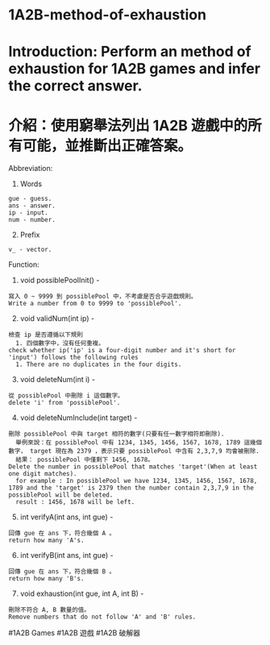 # 1A2B-method-of-exhaustion

# Introduction: Perform an method of exhaustion for 1A2B games and infer the correct answer.

# 介紹：使用窮舉法列出 1A2B 遊戲中的所有可能，並推斷出正確答案。

Abbreviation:

  1. Words

    gue - guess.
    ans - answer.
    ip - input.
    num - number.

  2. Prefix

    v_ - vector.

Function:

  1. void possiblePoolInit() - 
    
    寫入 0 ~ 9999 到 possiblePool 中，不考慮是否合乎遊戲規則。
    Write a number from 0 to 9999 to 'possiblePool'.

  2. void validNum(int ip) - 
  
    檢查 ip 是否遵循以下規則
      1. 四個數字中，沒有任何重複。
    check whether ip('ip' is a four-digit number and it's short for 'input') follows the following rules
      1. There are no duplicates in the four digits.

  3. void deleteNum(int i) - 
  
    從 possiblePool 中刪除 i 這個數字。 
    delete 'i' from 'possiblePool'.

  4. void deleteNumInclude(int target) - 
  
    刪除 possiblePool 中與 target 相符的數字(只要有任一數字相符即刪除).
      舉例來說：在 possiblePool 中有 1234, 1345, 1456, 1567, 1678, 1789 這幾個數字， target 現在為 2379 ，表示只要 possiblePool 中含有 2,3,7,9 均會被刪除.
      結果： possiblePool 中僅剩下 1456, 1678。
    Delete the number in possiblePool that matches 'target'(When at least one digit matches).
      for example : In possiblePool we have 1234, 1345, 1456, 1567, 1678, 1789 and the 'target' is 2379 then the number contain 2,3,7,9 in the possiblePool will be deleted.
      result : 1456, 1678 will be left.

  5. int verifyA(int ans, int gue) - 
  
    回傳 gue 在 ans 下，符合幾個 A 。
    return how many 'A's.

  6. int verifyB(int ans, int gue) - 
  
    回傳 gue 在 ans 下，符合幾個 B 。
    return how many 'B's.

  7. void exhaustion(int gue, int A, int B) - 
  
    刪除不符合 A, B 數量的值。
    Remove numbers that do not follow 'A' and 'B' rules.
    
    
#1A2B Games #1A2B 遊戲 #1A2B 破解器
